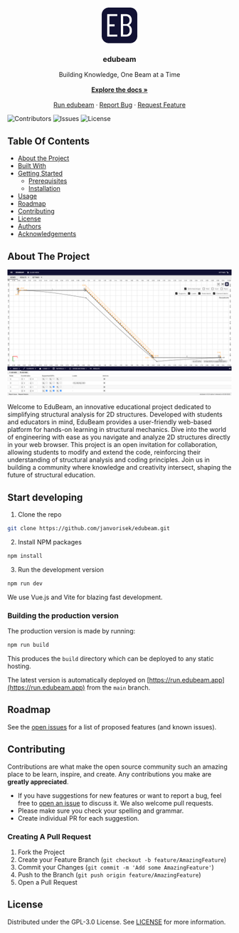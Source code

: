 <br/>
<p align="center">
  <a href="https://github.com/janvorisek/edubeam">
    <img src="src/assets/logo.svg" alt="Logo" width="80" height="80">
  </a>

  <h3 align="center">edubeam</h3>

  <p align="center">
    Building Knowledge, One Beam at a Time
    <br/>
    <br/>
    <a href="https://edubeam.app"><strong>Explore the docs »</strong></a>
    <br/>
    <br/>
    <a href="https://github.com/janvorisek/edubeam">Run edubeam</a>
    ·
    <a href="https://github.com/janvorisek/edubeam/issues/new?assignees=&labels=&projects=&template=bug_report.md&title=%5BBUG%5D">Report Bug</a>
    ·
    <a href="https://github.com/janvorisek/edubeam/issues/new?assignees=&labels=&projects=&template=feature_request.md&title=%5BFEATURE%5D">Request Feature</a>
  </p>
</p>

<p align="center">

![Contributors](https://img.shields.io/github/contributors/janvorisek/edubeam?color=dark-green) ![Issues](https://img.shields.io/github/issues/janvorisek/edubeam) ![License](https://img.shields.io/github/license/janvorisek/edubeam)

</p>

## Table Of Contents

- [About the Project](#about-the-project)
- [Built With](#built-with)
- [Getting Started](#getting-started)
  - [Prerequisites](#prerequisites)
  - [Installation](#installation)
- [Usage](#usage)
- [Roadmap](#roadmap)
- [Contributing](#contributing)
- [License](#license)
- [Authors](#authors)
- [Acknowledgements](#acknowledgements)

## About The Project

![Screen Shot](docs/public/download.png)

Welcome to EduBeam, an innovative educational project dedicated to simplifying structural analysis for 2D structures. Developed with students and educators in mind, EduBeam provides a user-friendly web-based platform for hands-on learning in structural mechanics. Dive into the world of engineering with ease as you navigate and analyze 2D structures directly in your web browser. This project is an open invitation for collaboration, allowing students to modify and extend the code, reinforcing their understanding of structural analysis and coding principles. Join us in building a community where knowledge and creativity intersect, shaping the future of structural education.

## Start developing

1. Clone the repo

```sh
git clone https://github.com/janvorisek/edubeam.git
```

2. Install NPM packages

```sh
npm install
```

3. Run the development version

```sh
npm run dev
```

We use Vue.js and Vite for blazing fast development.

### Building the production version

The production version is made by running:

```sh
npm run build
```

This produces the `build` directory which can be deployed to any static hosting.

The latest version is automatically deployed on [https://run.edubeam.app](https://run.edubeam.app) from the `main` branch.

## Roadmap

See the [open issues](https://github.com/janvorisek/edubeam/issues) for a list of proposed features (and known issues).

## Contributing

Contributions are what make the open source community such an amazing place to be learn, inspire, and create. Any contributions you make are **greatly appreciated**.

- If you have suggestions for new features or want to report a bug, feel free to [open an issue](https://github.com/janvorisek/edubeam/issues/new/choose) to discuss it. We also welcome pull requests.
- Please make sure you check your spelling and grammar.
- Create individual PR for each suggestion.

### Creating A Pull Request

1. Fork the Project
2. Create your Feature Branch (`git checkout -b feature/AmazingFeature`)
3. Commit your Changes (`git commit -m 'Add some AmazingFeature'`)
4. Push to the Branch (`git push origin feature/AmazingFeature`)
5. Open a Pull Request

## License

Distributed under the GPL-3.0 License. See [LICENSE](https://github.com/janvorisek/edubeam/blob/main/LICENSE) for more information.

